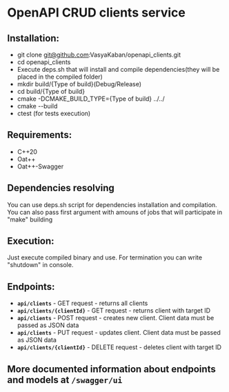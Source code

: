 # OpenAPI CRUD clients service

## Installation: 
- git clone git@github.com:VasyaKaban/openapi_clients.git
- cd openapi_clients
- Execute deps.sh that will install and compile dependencies(they will be placed in the compiled folder)
- mkdir build/{Type of build}(Debug/Release)
- cd build/{Type of build}
- cmake -DCMAKE_BUILD_TYPE={Type of build} ../../
- cmake --build
- ctest (for tests execution)

## Requirements: 
- C++20
- Oat++
- Oat++-Swagger

## Dependencies resolving
You can use deps.sh script for dependencies installation and compilation. You can also pass first argument with amouns of jobs that will participate in "make" building

## Execution:
  Just execute compiled binary and use.
  For termination you can write "shutdown" in console.

## Endpoints:
- **` api/clients `** - GET request - returns all clients
- **` api/clients/{clientId} `** - GET request - returns client with target ID
- **` api/clients `** - POST request - creates new client. Client data must be passed as JSON data
- **` api/clients `** - PUT request - updates client. Client data must be passed as JSON data
- **` api/clients/{clientId} `** - DELETE request - deletes client with target ID

## More documented information about endpoints and models at **` /swagger/ui `**
